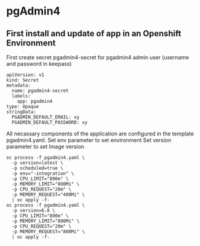 # pgAdmin4

## First install and update of app in an Openshift Environment

First create secret pgadmin4-secret for pgadmin4 admin user (username and password in keepass) 

```
apiVersion: v1
kind: Secret
metadata:
  name: pgadmin4-secret
  labels:
    app: pgadmin4
type: Opaque
stringData:
  PGADMIN_DEFAULT_EMAIL: xy
  PGADMIN_DEFAULT_PASSWORD: xy
```

All necassary components of the application are configured in the template pgadmin4.yaml.
Set env parameter to set environment
Set version parameter to set Image version
```
oc process -f pgadmin4.yaml \
  -p version=latest \
  -p scheduled=true \
  -p env="-integration" \ 
  -p CPU_LIMIT="800m" \
  -p MEMORY_LIMIT="800Mi" \
  -p CPU_REQUEST="20m" \
  -p MEMORY_REQUEST="400Mi" \
  | oc apply -f-
oc process -f pgadmin4.yaml \
  -p version=6.8 \
  -p CPU_LIMIT="800m" \
  -p MEMORY_LIMIT="800Mi" \
  -p CPU_REQUEST="20m" \
  -p MEMORY_REQUEST="800Mi" \
  | oc apply -f-
```
